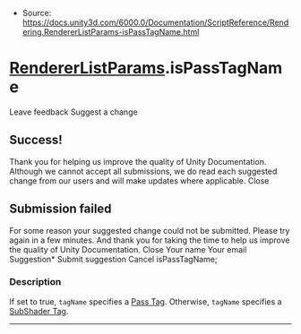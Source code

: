 * Source: https://docs.unity3d.com/6000.0/Documentation/ScriptReference/Rendering.RendererListParams-isPassTagName.html

#  [RendererListParams](https://docs.unity3d.com/6000.0/Documentation/ScriptReference/Rendering.RendererListParams.html).isPassTagName
Leave feedback
Suggest a change
## Success!
Thank you for helping us improve the quality of Unity Documentation. Although we cannot accept all submissions, we do read each suggested change from our users and will make updates where applicable.
Close
## Submission failed
For some reason your suggested change could not be submitted. Please <a>try again</a> in a few minutes. And thank you for taking the time to help us improve the quality of Unity Documentation.
Close
Your name Your email Suggestion* Submit suggestion
Cancel
isPassTagName; 
### Description
If set to true, `tagName` specifies a [Pass Tag](https://docs.unity3d.com/6000.0/Documentation/Manual/SL-PassTags.html). Otherwise, `tagName` specifies a [SubShader Tag](https://docs.unity3d.com/6000.0/Documentation/Manual/SL-SubShaderTags.html).
* * *
